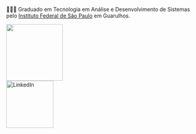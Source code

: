 <p>👨🏼‍🎓&nbsp;Graduado em Tecnologia em Análise e Desenvolvimento de Sistemas pelo <a href="http://gru.ifsp.edu.br" target="_blank">Instituto Federal de São Paulo</a> em Guarulhos.</p>
<div style="display: inline_block">
<img height="150em" src="https://github-readme-stats.vercel.app/api?username=jhennerson&show_icons=true&theme=merko&include_all_commits=true&count_private=true" />
</div>
<a href="https://www.linkedin.com/in/jhennerson-barbosa-b9672a20b" target="blank"><img src="https://img.shields.io/badge/-LinkedIn-blue?style=flat-square&logo=Linkedin&logoColor=white&link/" target="_blank" width="125" alt="LinkedIn" title="Meu LinkedIn"/></a>

